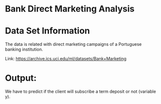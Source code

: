 # Bank Direct Marketing Analysis

# Data Set Information

The data is related with direct marketing campaigns of a Portuguese banking institution.

Link:
https://archive.ics.uci.edu/ml/datasets/Bank+Marketing

# Output:
We have to predict if the client will subscribe a term deposit or not (variable y).

